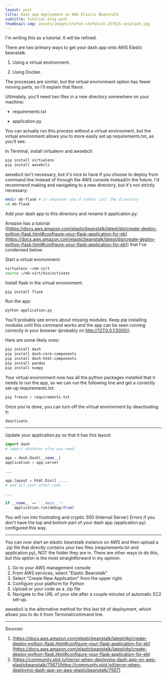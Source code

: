 ```yaml
---
layout: post
title: Dash app deployment on AWS Elastic Beanstalk
subtitle: tutorial blog post
thumbnail-img: assets/images/stefan-stefancik-257625-unsplash.jpg
---
```


I'm writing this as a tutorial. It will be refined.

There are two primary ways to get your dash app onto AWS Elastic beanstalk.

1) Using a virtual environment.

2) Using Docker.

The processes are similar, but the virtual environment option has fewer moving parts, so I'll explain that flavor.

Ultimately, you'll need two files in a new directory somewhere on your machine:

* requirements.txt

* application.py

You can actually run this process without a virtual environment, but the virtual environment allows you to more easily set up requirements.txt, as you'll see.

In Terminal, install virtualenv and awsebcli:
```bash
pip install virtualenv
pip install awsebcli
```
awsebcli isn't necessary, but it's nice to have if you choose to deploy from command line instead of through the AWS console instead/in the future.
I'd recommend making and navigating to a new directory, but it's not strictly necessary:
```bash
mkdir eb-flask # or whatever you'd rather call the directory
cd eb-flask
```

Add your dash app to this directory and rename it application.py.

Amazon has a tutorial ([https://docs.aws.amazon.com/elasticbeanstalk/latest/dg/create-deploy-python-flask.html#configure-your-flask-application-for-eb](https://docs.aws.amazon.com/elasticbeanstalk/latest/dg/create-deploy-python-flask.html#configure-your-flask-application-for-eb)) that I've condensed below:

Start a virtual environment:
```bash
virtualenv ~/eb-virt
source ~/eb-virt/bin/activate
```

Install flask in the virtual environment:
```bash
pip install flask
```

Run the app:
```bash
python application.py
```
You'll probably see errors about missing modules. Keep pip installing modules until this command works and the app can be seen running correctly in your browser (probably on http://127.0.0.1:5000/).

Here are some likely ones:
```bash
pip install dash
pip install dash-core-components
pip install dash-html-components
pip install pandas
pip install numpy
```

Your virtual environment now has all the python packages installed that it needs to run the app, so we can run the following line and get a correctly set-up requirements.txt:

```bash
pip freeze > requirements.txt
```

Once you're done, you can turn off the virtual environment by deactivating it:
```bash
deactivate
```

----

Update your application.py so that it has this layout:
```python
import dash
# import whatever else you need

app = dash.Dash(__name__)
application = app.server

...

app.layout = html.Div([ ....
# and all your other code

...

if __name__ == '__main__':
    application.run(debug=True)
```
You will run into frustrating and cryptic 500 (Internal Server) Errors if you don't have the top and bottom part of your dash app (application.py) configured this way.

----

You can now start an elastic beanstalk instance on AWS and then upload a .zip file that directly contains your two files (requirements.txt and application.py), NOT the folder they are in. There are other ways to do this, but this option is the most straightforward in my opinion.
1. Go to your AWS management console
2. From AWS services, select "Elastic Beanstalk"
3. Select "Create New Application" from the upper right.
4. Configure your platform for Python
5. Upload or your code as a .zip file
6. Navigate to the URL of your site after a couple minutes of automatic EC2 set-up.

awsebcli is the alternative method for this last bit of deployment, which allows you to do it from Terminal/command line.

----    

Sources:
1. [https://docs.aws.amazon.com/elasticbeanstalk/latest/dg/create-deploy-python-flask.html#configure-your-flask-application-for-eb](https://docs.aws.amazon.com/elasticbeanstalk/latest/dg/create-deploy-python-flask.html#configure-your-flask-application-for-eb)
2. [https://community.plot.ly/t/error-when-deploying-dash-app-on-aws-elasticbeanstalk/7567](https://community.plot.ly/t/error-when-deploying-dash-app-on-aws-elasticbeanstalk/7567)
